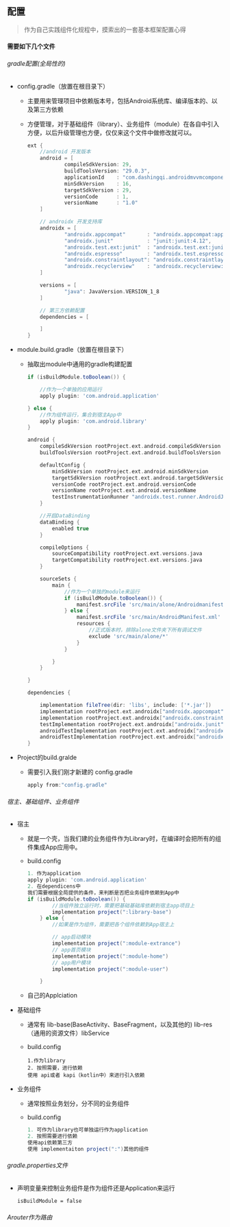 ## 配置

> 作为自己实践组件化规程中，摸索出的一套基本框架配置心得

#### 需要如下几个文件

###### gradle配置(全局性的)

- config.gradle（放置在根目录下）

  - 主要用来管理项目中依赖版本号，包括Android系统库、编译版本的、以及第三方依赖

  - 方便管理，对于基础组件（library）、业务组件（module）在各自中引入方便，以后升级管理也方便，仅仅来这个文件中做修改就可以。

    ```groovy
    ext {
        //android 开发版本
        android = [
                compileSdkVersion: 29,
                buildToolsVersion: "29.0.3",
                applicationId    : "com.dashingqi.androidmvvmcomponentproject",
                minSdkVersion    : 16,
                targetSdkVersion : 29,
                versionCode      : 1,
                versionName      : "1.0"
        ]
    
        // androidx 开发支持库
        androidx = [
                "androidx.appcompat"       : "androidx.appcompat:appcompat:1.1.0",
                "androidx.junit"           : "junit:junit:4.12",
                "androidx.test.ext:junit"  : "androidx.test.ext:junit:1.1.1",
                "androidx.espresso"        : "androidx.test.espresso:espresso-core:3.2.0",
                "androidx.constraintlayout": "androidx.constraintlayout:constraintlayout:1.1.3",
                "androidx.recyclerview"    : "androidx.recyclerview:recyclerview:1.1.0"
        ]
    
        versions = [
                "java": JavaVersion.VERSION_1_8
        ]
    
        // 第三方依赖配置
        dependencies = [
    
        ]
    }
    ```

    

- module.build.gradle（放置在根目录下）

  - 抽取出module中通用的gradle构建配置

    ```groovy
    if (isBuildModule.toBoolean()) {
    
        //作为一个单独的应用运行
        apply plugin: 'com.android.application'
    
    } else {
        //作为组件运行，集合到宿主App中
        apply plugin: 'com.android.library'
    }
    
    android {
        compileSdkVersion rootProject.ext.android.compileSdkVersion
        buildToolsVersion rootProject.ext.android.buildToolsVersion
    
        defaultConfig {
            minSdkVersion rootProject.ext.android.minSdkVersion
            targetSdkVersion rootProject.ext.android.targetSdkVersion
            versionCode rootProject.ext.android.versionCode
            versionName rootProject.ext.android.versionName
            testInstrumentationRunner "androidx.test.runner.AndroidJUnitRunner"
        }
    
        //开启DataBinding
        dataBinding {
            enabled true
        }
    
        compileOptions {
            sourceCompatibility rootProject.ext.versions.java
            targetCompatibility rootProject.ext.versions.java
        }
    
        sourceSets {
            main {
                //作为一个单独的module来运行
                if (isBuildModule.toBoolean()) {
                    manifest.srcFile 'src/main/alone/Androidmanifest.xml'
                } else {
                    manifest.srcFile 'src/main/AndroidManifest.xml'
                    resources {
                        //正式版本时，排除alone文件夹下所有调试文件
                        exclude 'src/main/alone/*'
                    }
                }
    
            }
        }
    
    }
    
    dependencies {
    
        implementation fileTree(dir: 'libs', include: ['*.jar'])
        implementation rootProject.ext.androidx["androidx.appcompat"]
        implementation rootProject.ext.androidx["androidx.constraintlayout"]
        testImplementation rootProject.ext.androidx["androidx.junit"]
        androidTestImplementation rootProject.ext.androidx["androidx.test.ext:junit"]
        androidTestImplementation rootProject.ext.androidx["androidx.espresso"]
    }
    ```

    

- Project的build.gralde

  - 需要引入我们刚才新建的 config.gradle

    ```groovy
    apply from:"config.gradle"
    ```

    

###### 宿主、基础组件、业务组件

- 宿主

  - 就是一个壳，当我们建的业务组件作为Library时，在编译时会把所有的组件集成App应用中。

  - build.config

    ```groovy
    1. 作为application
    apply plugin: 'com.android.application'
    2. 在dependicens中
    我们需要根据全局提供的条件，来判断是否把业务组件依赖到App中
    if (isBuildModule.toBoolean()) {
            //当组件独立运行时，需要把基础基础库依赖到宿主app项目上
            implementation project(":library-base")
        } else {
            //如果是作为组件，需要把各个组件依赖到App宿主上
    
            // app启动模块
            implementation project(":module-extrance")
            // app首页模块
            implementation project(":module-home")
            // app用户模块
            implementation project(":module-user")
    
        }
    ```

  - 自己的Applciation

- 基础组件

  - 通常有 lib-base(BaseActivity、BaseFragment，以及其他的) lib-res（通用的资源文件）libService

  - build.config

    ```
    1.作为library
    2. 按照需要，进行依赖
    使用 api或者 kapi（kotlin中）来进行引入依赖
    ```

- 业务组件

  - 通常按照业务划分，分不同的业务组件

  - build.config

    ```groovy
    1. 可作为library也可单独运行作为application
    2. 按照需要进行依赖
    使用api依赖第三方
    使用 implementaiton project(":")其他的组件
    ```


###### gradle.properties文件

- 声明变量来控制业务组件是作为组件还是Application来运行

  ```
  isBuildModule = false
  ```

###### Arouter作为路由

